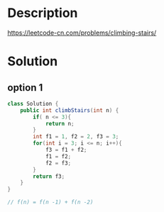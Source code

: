 # Description

https://leetcode-cn.com/problems/climbing-stairs/

# Solution

## option 1

```java
class Solution {
    public int climbStairs(int n) {
        if( n <= 3){
            return n;
        }
        int f1 = 1, f2 = 2, f3 = 3;
        for(int i = 3; i <= n; i++){
            f3 = f1 + f2;
            f1 = f2;
            f2 = f3;
        }
        return f3;
    }
}

// f(n) = f(n -1) + f(n -2)
```

